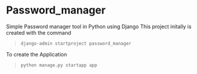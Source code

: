 # Password_manager
Simple Password manager tool in Python using Django 
This project initally is created with the command
>`django-admin startproject password_manager`

To create the Application  
>`python manage.py startapp app`
